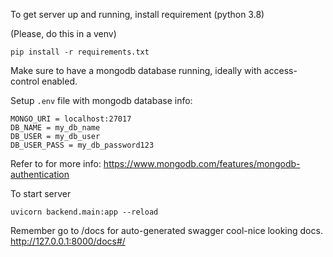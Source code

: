To get server up and running, install requirement (python 3.8)

(Please, do this in a venv)
```
pip install -r requirements.txt
```

Make sure to have a mongodb database running, ideally with access-control enabled.

Setup `.env` file with mongodb database info:

```
MONGO_URI = localhost:27017
DB_NAME = my_db_name
DB_USER = my_db_user
DB_USER_PASS = my_db_password123
```

Refer to for more info:
https://www.mongodb.com/features/mongodb-authentication

To start server

```
uvicorn backend.main:app --reload
```

Remember go to /docs for auto-generated swagger cool-nice looking docs. http://127.0.0.1:8000/docs#/


